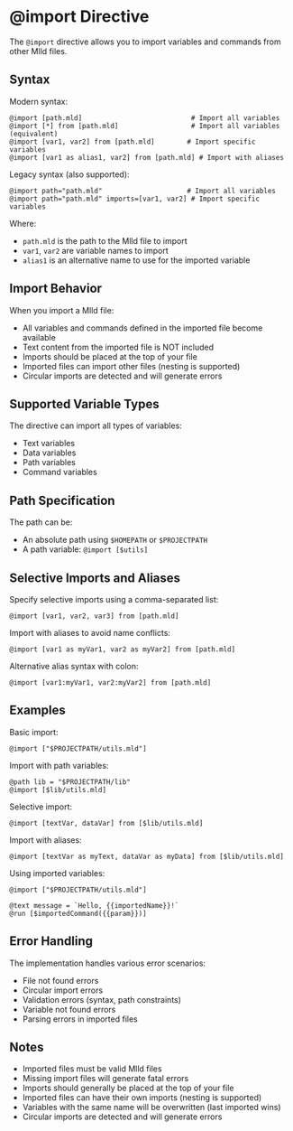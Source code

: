 # @import Directive

The `@import` directive allows you to import variables and commands from other Mlld files.

## Syntax

Modern syntax:
```mlld
@import [path.mld]                           # Import all variables
@import [*] from [path.mld]                  # Import all variables (equivalent)
@import [var1, var2] from [path.mld]        # Import specific variables
@import [var1 as alias1, var2] from [path.mld] # Import with aliases
```

Legacy syntax (also supported):
```mlld
@import path="path.mld"                     # Import all variables
@import path="path.mld" imports=[var1, var2] # Import specific variables
```

Where:
- `path.mld` is the path to the Mlld file to import
- `var1`, `var2` are variable names to import
- `alias1` is an alternative name to use for the imported variable

## Import Behavior

When you import a Mlld file:
- All variables and commands defined in the imported file become available
- Text content from the imported file is NOT included
- Imports should be placed at the top of your file
- Imported files can import other files (nesting is supported)
- Circular imports are detected and will generate errors

## Supported Variable Types

The directive can import all types of variables:
- Text variables
- Data variables
- Path variables
- Command variables

## Path Specification

The path can be:
- An absolute path using `$HOMEPATH` or `$PROJECTPATH`
- A path variable: `@import [$utils]`

## Selective Imports and Aliases

Specify selective imports using a comma-separated list:
```mlld
@import [var1, var2, var3] from [path.mld]
```

Import with aliases to avoid name conflicts:
```mlld
@import [var1 as myVar1, var2 as myVar2] from [path.mld]
```

Alternative alias syntax with colon:
```mlld
@import [var1:myVar1, var2:myVar2] from [path.mld]
```

## Examples

Basic import:
```mlld
@import ["$PROJECTPATH/utils.mld"]
```

Import with path variables:
```mlld
@path lib = "$PROJECTPATH/lib"
@import [$lib/utils.mld]
```

Selective import:
```mlld
@import [textVar, dataVar] from [$lib/utils.mld]
```

Import with aliases:
```mlld
@import [textVar as myText, dataVar as myData] from [$lib/utils.mld]
```

Using imported variables:
```mlld
@import ["$PROJECTPATH/utils.mld"]

@text message = `Hello, {{importedName}}!`
@run [$importedCommand({{param}})]
```

## Error Handling

The implementation handles various error scenarios:
- File not found errors
- Circular import errors
- Validation errors (syntax, path constraints)
- Variable not found errors
- Parsing errors in imported files

## Notes

- Imported files must be valid Mlld files
- Missing import files will generate fatal errors
- Imports should generally be placed at the top of your file
- Imported files can have their own imports (nesting is supported)
- Variables with the same name will be overwritten (last imported wins)
- Circular imports are detected and will generate errors